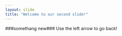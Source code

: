 ```yaml
---
layout: slide
title: "Welcome to our second slide!"
---
```

###somethang new###
Use the left arrow to go back!
